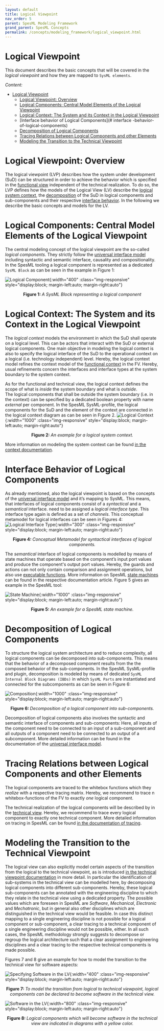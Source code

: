 ```yaml
---
layout: default
title: Logical Viewpoint
nav_order: 5
parent: SpesML Modeling Framework
grand_parent: SpesML Concepts
permalink: /concepts/modeling_framework/logical_viewpoint.html
---
```


# Logical Viewpoint

This document describes the basic concepts that will be covered in the _logical viewpoint_ and how they are mapped to `SysML elements`.

*Content:*
- [Logical Viewpoint](#logical-viewpoint)
  - [Logical Viewpoint: Overview](#logical-viewpoint-overview)
  - [Logical Components: Central Model Elements of the Logical Viewpoint](#logical-components-central-model-elements-of-the-logical-viewpoint)
  - [Logical Context: The System and its Context in the Logical Viewpoint](#logical-context-the-system-and-its-context-in-the-logical-viewpoint)
  - [Interface behavior of Logical Components](# interface -behavior-of-logical-components)
  - [Decomposition of Logical Components](#decomposition-of-logical-components)
  - [Tracing Relations between Logical Components and other Elements](#tracing-relations-between-logical-components-and-other-elements)
  - [Modeling the Transition to the Technical Viewpoint](#modeling-the-transition-to-the-technical-viewpoint)

# Logical Viewpoint: Overview
The logical viewpoint (LVP) describes how the system under development (SuD) can be structured in order to achieve the behavior which is specified in the [functional view](https://spesml.github.io/concepts/modeling_framework/functional_viewpoint.html) independent of the technical realization. 
To do so, the LVP defines how the models of the Logical View (LV) describe the [logical system context](#logical-context-the-system-and-its-context-in-the-logical-viewpoint), the [decomposition](#decomposition-of-logical-components) of the SuD in logical components and sub-components and their respective [interface behavior](#modeling-interfaces-and-behavior-of-logical-components). 
In the following we describe the basic concepts and models for the LV.

# Logical Components: Central Model Elements of the Logical Viewpoint
The central modeling concept of the logical viewpoint are the so-called _logical components_. 
They strictly follow the [universal interface model](https://spesml.github.io/concepts/modeling_framework/uim.html) including syntactic and semantic interface, causality and compositionality. 
In the SpesML tooling a logical component is represented as a dedicated `SysML Block` as can be seen in the example in Figure 1:

![Logical Component](/images/logical_viewpoint/logical-component.png){:width="400" :class="img-responsive" style="display:block; margin-left:auto; margin-right:auto"}
<div align="center"><b>Figure 1: </b><em>A SysML Block representing a logical component</em></div>

# Logical Context: The System and its Context in the Logical Viewpoint
The _logical context_ models the environment in which the SuD shall operate on a logical level. 
This can be actors that interact with the SuD or external logical components.
One main objective in modeling the logical context is also to specify the logical interface of the SuD to the operational context on a logical (i.e. technology independent) level. 
Hereby, the logical context model refines the context model of the [functional context](https://spesml.github.io/concepts/modeling_framework/functional_viewpoint.html#functional-context-the-system-and-its-context-in-the-functional-viewpoint) in the FV. Hereby, usual refinements concern the interfaces and interface types at the system boundary to the system context.

As for the functional and technical view, the logical context defines the scope of what is _inside_ the system boundary and what is _outside_.  
The logical components that shall be outside the system boundary (i.e. in the context) can be specified by a dedicated boolean property with name _external_ per component. 
In the SpesML SysML-profile, the logical components for the SuD and the element of the context are connected in the  logical context diagram as can be seen in Figure 2. 
![Logical Context](/images/logical_viewpoint/logical-context.png){:width="1000" :class="img-responsive" style="display:block; margin-left:auto; margin-right:auto"}
<div align="center"><b>Figure 2: </b><em>An example for a logical system context.</em></div>

More information on modeling the system context can be found [in the context documentation](https://spesml.github.io/concepts/modeling_framework/context.html).

# Interface Behavior of Logical Components
As already mentioned, also the logical viewpoint is based on the concepts of the [universal interface model](https://spesml.github.io/concepts/modeling_framework/uim.html) and it’s mapping to SysML. 
This means, that interfaces of logical components consist of a _syntactical_ and a _semantical_ interface.
need to be assigned a _logical interface type_. This interface type again is defined as a set of _channels_. This conceptual metamodel for logical interfaces can be seen in Figures 4:
![Logical Interface Type](/images/logical_viewpoint/logical-datatypes.png){:width="300" :class="img-responsive" style="display:block; margin-left:auto; margin-right:auto"}
<div align="center"><b>Figure 4: </b><em>Conceptual Metamodel for syntactical interfaces of logical components.</em></div>

The _semantical_ interface of logical components is modelled by means of state machines that operate based on the component’s input port values and produce the component's output port values.
Hereby, the guards and actions can not only contain comparison and assignment operations, but also use [executable functions](https://spesml.github.io/concepts/modeling_framework/executable_functions.html).
More information on SpesML [state machines](https://spesml.github.io/concepts/modeling_framework/state_machines.html) can be found in the respective documentation article. 
Figure 5 gives an example in the SpesML tool:

![State Machine](/images/logical_viewpoint/state-machine.png){:width="1000" :class="img-responsive" style="display:block; margin-left:auto; margin-right:auto"}
<div align="center"><b>Figure 5: </b><em>An example for a SpesML state machine.</em></div>

# Decomposition of Logical Components
To structure the logical system architecture and to reduce complexity, all logical components can be decomposed into sub-components. This means that the behavior of a decomposed component results from the the composed behavior of the sub-components. 
In the SpesML SysML-profile and plugin, decomposition is modeled by means of dedicated `SysML Internal Block Diagrams (IBDs)` in which `SysML Parts` are instantiated and connected for the subcomponents as can be seen in Figure 6:

![Composition](/images/logical_viewpoint/decomposition.png){:width="1000" :class="img-responsive" style="display:block; margin-left:auto; margin-right:auto"}
<div align="center"><b>Figure 6: </b><em>Decomposition of a logical component into sub-components.</em></div>

Decomposition of logical components also involves the syntactic and semantic interface of components and sub-components: 
Here, all inputs of the component need to be connected to an input of a sub-component and all outputs of a component need to be connected to an output of a subcomponent. 
More detailed information can be found in the documentation of the [universal interface model](https://spesml.github.io/concepts/modeling_framework/uim.html).

# Tracing Relations between Logical Components and other Elements
The logical components are traced to the whitebox functions which they _realize_ with a respective tracing matrix. 
Hereby, we recommend to trace n whitebox-functions of the FV to exactly _one_ logical component.

The technical realization of the logical components will be described by in the [technical view](https://spesml.github.io/concepts/modeling_framework/technical_viewpoint.html). 
Hereby, we recommend to trace every logical component to exactly one technical component.
More detailed information on tracing in SpesML can be found [in the documentation of tracing](https://spesml.github.io/concepts/modeling_framework/tracing.html).

# Modeling the Transition to the Technical Viewpoint
The logical view can also explicitly model certain aspects of the transition from the logical to the technical viewpoint, as is introduced [in the technical viewpoint documentation](https://spesml.github.io/concepts/modeling_framework/tracing.html#definition-of-software-components-in-the-logical-architecture) in more detail.
In particular the identification of sub-systems in the technical view can be modelled here, by decomposing logical components into different sub-components. Hereby, these logical sub-components can be annotated with the engineering discipline to which they relate in the technical view using a dedicated property. The possible values which are foreseen in SpesML are *Software*, *Mechanical*, *Electronic* and *Mechatronic*, but in general also other disciplines which are distinguished in the technical view would be feasible. 
In case this distinct mapping to a single engineering discipline is not possible for a logical component or sub-component, a clear tracing to a technical component of a single engineering discipline would not be possible, either. In all such cases, the SpesML methodology strongly suggests to decompose or regroup the logical architecture such that a clear assignment to engineering disciplines and a clear tracing to the respective technical components is made possible.
 
Figures 7 and 8 give an example for how to model the transition to the technical view for software aspects:

![Specifying Software in the LV](/images/logical_viewpoint/specify_logical_software.png){:width="400" :class="img-responsive" style="display:block; margin-left:auto; margin-right:auto"}
<div align="center"><b>Figure 7: </b><em>To model the transition from logical to technical viewpoint, logical components can be declared to become software in the technical view.</em></div>

![Software in the LV](/images/logical_viewpoint/logical-software-diagram.png){:width="800" :class="img-responsive" style="display:block; margin-left:auto; margin-right:auto"}
<div align="center"><b>Figure 8: </b><em>Logical components which will become software in the technical view are indicated in diagrams with a yellow color.</em></div>